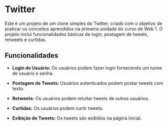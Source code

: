 # Twitter
Este é um projeto de um clone simples do Twitter, criado com o objetivo de praticar os conceitos aprendidos na primeira unidade do curso de Web 1. O projeto inclui funcionalidades básicas de login, postagem de tweets, retweets e curtidas.

## Funcionalidades

- **Login de Usuário:** Os usuários podem fazer login fornecendo um nome de usuário e senha.

- **Postagem de Tweets:** Usuários autenticados podem postar tweets com texto.

- **Retweets:** Os usuários podem retuitar tweets de outros usuários.

- **Curtidas:** Os usuários podem curtir tweets.

- **Exibição de Tweets:** Os tweets são exibidos na página inicial.
